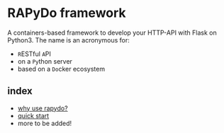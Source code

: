
# RAPyDo framework

A containers-based framework to develop your HTTP-API with Flask on Python3.
The name is an acronymous for:
- `R`ESTful `A`PI
- on a `Py`thon server
- based on a `Do`cker ecosystem

## index

- [why use rapydo?](docs/why.md)
- [quick start](docs/quick.md)
- more to be added!


